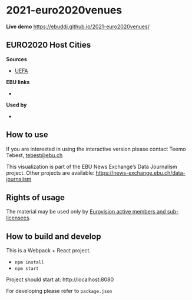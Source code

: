 # 2021-euro2020venues

**Live demo** https://ebuddj.github.io/2021-euro2020venues/

## EURO2020 Host Cities

**Sources**
* [UEFA](https://www.uefa.com/insideuefa/mediaservices/mediareleases/news/0268-121bc78c82d5-1ba16401b4f0-1000--change-of-venues-for-some-uefa-euro-2020-matches-announced/)

**EBU links**
* []()

**Used by**
* []()

## How to use

If you are interested in using the interactive version please contact Teemo Tebest, tebest@ebu.ch

This visualization is part of the EBU News Exchange’s Data Journalism project. Other projects are available: https://news-exchange.ebu.ch/data-journalism

## Rights of usage

The material may be used only by [Eurovision active members and sub-licensees](https://www.ebu.ch/eurovision-news/members-and-sublicensees).

## How to build and develop

This is a Webpack + React project.

* `npm install`
* `npm start`

Project should start at: http://localhost:8080

For developing please refer to `package.json`